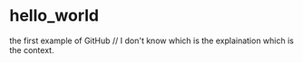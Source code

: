 # hello_world
the first example of GitHub
// I don't know which is the explaination which is the context.
